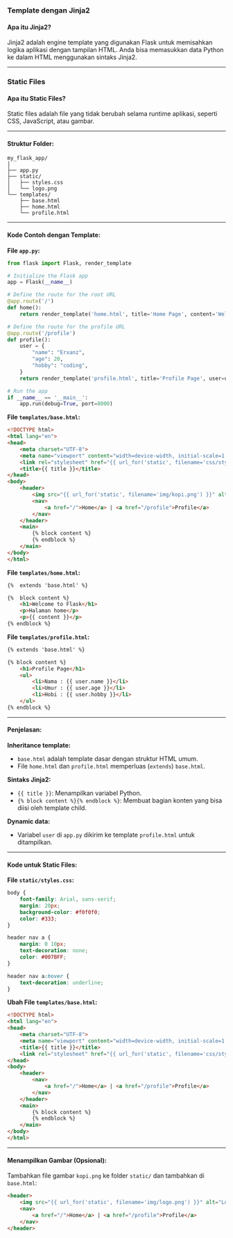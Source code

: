 ### Template dengan Jinja2
#### Apa itu Jinja2?
Jinja2 adalah engine template yang digunakan Flask untuk memisahkan logika aplikasi dengan tampilan HTML. Anda bisa memasukkan data Python ke dalam HTML menggunakan sintaks Jinja2.

---

### Static Files
#### Apa itu Static Files?
Static files adalah file yang tidak berubah selama runtime aplikasi, seperti CSS, JavaScript, atau gambar.

---

#### Struktur Folder:
```
my_flask_app/
│
├── app.py
├── static/
│   ├── styles.css
│   └── logo.png
└── templates/
    ├── base.html
    ├── home.html
    └── profile.html
```

---

#### Kode Contoh dengan Template:

**File `app.py`:**
```python
from flask import Flask, render_template

# Initialize the Flask app
app = Flask(__name__)

# Define the route for the root URL
@app.route('/')
def home():
    return render_template('home.html', title='Home Page', content='Welcome to the home page of the Flask app!')

# Define the route for the profile URL
@app.route('/profile')
def profile():
    user = {
        "name": "Erxanz",
        "age": 20,
        "hobby": "coding",
    }
    return render_template('profile.html', title='Profile Page', user=user)

# Run the app
if __name__ == '__main__':
    app.run(debug=True, port=8000)
```

**File `templates/base.html`:**
```html
<!DOCTYPE html>
<html lang="en">
<head>
    <meta charset="UTF-8">
    <meta name="viewport" content="width=device-width, initial-scale=1.0">
    <link rel="stylesheet" href="{{ url_for('static', filename='css/style.css') }}">
    <title>{{ title }}</title>
</head>
<body>
    <header>
        <img src="{{ url_for('static', filename='img/kopi.png') }}" alt="kopi" width="50" height="50">
        <nav>
            <a href="/">Home</a> | <a href="/profile">Profile</a>
        </nav>
    </header>
    <main>
        {% block content %}
        {% endblock %}
    </main>
</body>
</html>
```

**File `templates/home.html`:**
```html
{%  extends 'base.html' %}

{%  block content %}
    <h1>Welcome to Flask</h1>
    <p>Halaman home</p>
    <p>{{ content }}</p>
{% endblock %}
```

**File `templates/profile.html`:**
```html
{% extends 'base.html' %}

{% block content %}
    <h1>Profile Page</h1>
    <ul>
        <li>Nama : {{ user.name }}</li>
        <li>Umur : {{ user.age }}</li>
        <li>Hobi : {{ user.hobby }}</li>
    </ul>
{% endblock %}
```

---

#### Penjelasan:

**Inheritance template:**
- `base.html` adalah template dasar dengan struktur HTML umum.
- File `home.html` dan `profile.html` memperluas (`extends`) `base.html`.

**Sintaks Jinja2:**
- `{{ title }}`: Menampilkan variabel Python.
- `{% block content %}{% endblock %}`: Membuat bagian konten yang bisa diisi oleh template child.

**Dynamic data:**
- Variabel `user` di `app.py` dikirim ke template `profile.html` untuk ditampilkan.

---

#### Kode untuk Static Files:

**File `static/styles.css`:**
```css
body {
    font-family: Arial, sans-serif;
    margin: 20px;
    background-color: #f0f0f0;
    color: #333;
}

header nav a {
    margin: 0 10px;
    text-decoration: none;
    color: #007BFF;
}

header nav a:hover {
    text-decoration: underline;
}
```

**Ubah File `templates/base.html`:**
```html
<!DOCTYPE html>
<html lang="en">
<head>
    <meta charset="UTF-8">
    <meta name="viewport" content="width=device-width, initial-scale=1.0">
    <title>{{ title }}</title>
    <link rel="stylesheet" href="{{ url_for('static', filename='css/styles.css') }}">
</head>
<body>
    <header>
        <nav>
            <a href="/">Home</a> | <a href="/profile">Profile</a>
        </nav>
    </header>
    <main>
        {% block content %}
        {% endblock %}
    </main>
</body>
</html>
```

---

#### Menampilkan Gambar (Opsional):
Tambahkan file gambar `kopi.png` ke folder `static/` dan tambahkan di `base.html`:

```html
<header>
    <img src="{{ url_for('static', filename='img/logo.png') }}" alt="Logo" width="50" height="50">
    <nav>
        <a href="/">Home</a> | <a href="/profile">Profile</a>
    </nav>
</header>
```



